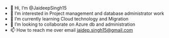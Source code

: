 - 👋 Hi, I’m @JaideepSingh15
- 👀 I’m interested in Project management and database administrator work
- 🌱 I’m currently learning Cloud technology and Migration
- 💞️ I’m looking to collaborate on Azure db and administration
- 📫 How to reach me over email jaidep.singh15@gmail.com

<!---
JaideepSingh15/JaideepSingh15 is a ✨ special ✨ repository because its `README.md` (this file) appears on your GitHub profile.
You can click the Preview link to take a look at your changes.
--->
